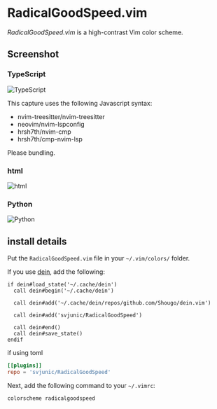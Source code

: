 # RadicalGoodSpeed.vim

*RadicalGoodSpeed.vim* is a high-contrast Vim color scheme.

## Screenshot

### TypeScript

![TypeScript](https://raw.githubusercontent.com/wiki/svjunic/RadicalGoodSpeed.vim/readme/img/ts.png)

This capture uses the following Javascript syntax:  
 - nvim-treesitter/nvim-treesitter
 - neovim/nvim-lspconfig
 - hrsh7th/nvim-cmp
 - hrsh7th/cmp-nvim-lsp

Please bundling.


### html

![html](https://raw.githubusercontent.com/wiki/svjunic/RadicalGoodSpeed.vim/readme/img/html.png)


### Python

![Python](https://raw.githubusercontent.com/wiki/svjunic/RadicalGoodSpeed.vim/readme/img/py.png)

## install details

Put the `RadicalGoodSpeed.vim` file in your `~/.vim/colors/` folder.

If you use [dein](https://github.com/Shougo/dein.vim), add the following:

```vim
if dein#load_state('~/.cache/dein')
  call dein#begin('~/.cache/dein')

  call dein#add('~/.cache/dein/repos/github.com/Shougo/dein.vim')

  call dein#add('svjunic/RadicalGoodSpeed')

  call dein#end()
  call dein#save_state()
endif
```

if using toml
``` toml
[[plugins]]
repo = 'svjunic/RadicalGoodSpeed'
```

Next, add the following command to your `~/.vimrc`:

```vim
colorscheme radicalgoodspeed
```

